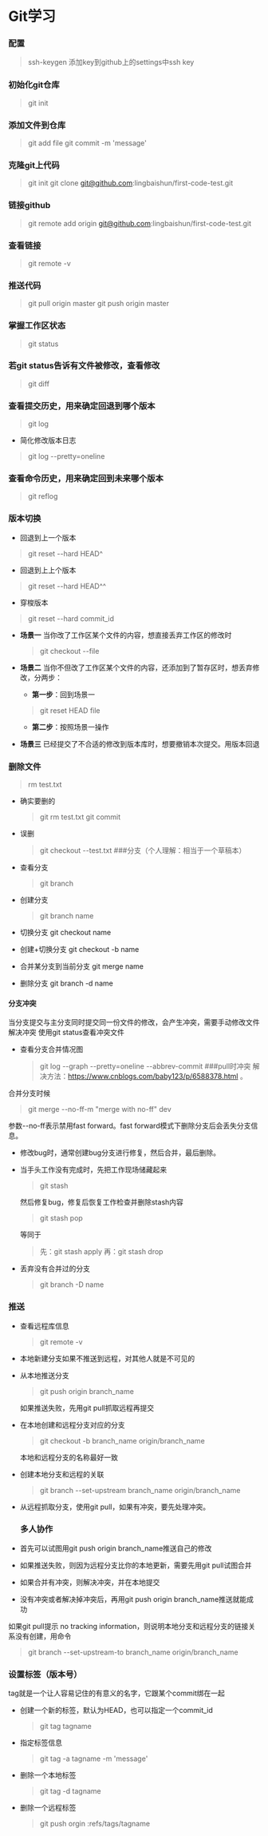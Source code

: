 # Git学习
### 配置

>ssh-keygen
添加key到github上的settings中ssh key

### 初始化git仓库

>git init
### 添加文件到仓库
>git add file
>git commit -m 'message'

### 克隆git上代码
>git init
>git clone git@github.com:lingbaishun/first-code-test.git
### 链接github
>git remote add origin git@github.com:lingbaishun/first-code-test.git

### 查看链接
>git remote -v

### 推送代码

>git pull origin master
>git push origin master

### 掌握工作区状态

>git status
### 若git status告诉有文件被修改，查看修改
>git diff
### 查看提交历史，用来确定回退到哪个版本
>git log

- 简化修改版本日志
>git log --pretty=oneline
### 查看命令历史，用来确定回到未来哪个版本
>git reflog
### 版本切换
- 回退到上一个版本
>git reset --hard HEAD^

- 回退到上上个版本
>git reset --hard HEAD^^

- 穿梭版本
>git reset --hard commit_id

- **场景一**
  当你改了工作区某个文件的内容，想直接丢弃工作区的修改时
  
  >git checkout --file
- **场景二**
  当你不但改了工作区某个文件的内容，还添加到了暂存区时，想丢弃修改，分两步：
  - **第一步**：回到场景一
  >git reset HEAD file 
  
  - **第二步**：按照场景一操作
- **场景三**
  已经提交了不合适的修改到版本库时，想要撤销本次提交。用版本回退

### 删除文件

>rm test.txt
- 确实要删的
  >git rm test.txt
  git commit
- 误删
  >git checkout --test.txt
###分支（个人理解：相当于一个草稿本）
- 查看分支
  
  >git branch
- 创建分支
  
  >git branch name
- 切换分支
  git checkout name
- 创建+切换分支
  git checkout -b name
- 合并某分支到当前分支
  git merge name
- 删除分支
  git branch -d name
#### 分支冲突
当分支提交与主分支同时提交同一份文件的修改，会产生冲突，需要手动修改文件解决冲突
使用git status查看冲突文件
- 查看分支合并情况图
  >git log --graph --pretty=oneline --abbrev-commit
###pull时冲突
解决方法：https://www.cnblogs.com/baby123/p/6588378.html 。

合并分支时候
>git merge --no-ff-m "merge with no-ff" dev

参数--no-ff表示禁用fast forward。fast forward模式下删除分支后会丢失分支信息。

- 修改bug时，通常创建bug分支进行修复，然后合并，最后删除。
- 当手头工作没有完成时，先把工作现场储藏起来
  >git stash

  然后修复bug，修复后恢复工作检查并删除stash内容
  >git stash pop

  等同于
  >先：git stash apply
   再：git stash drop

- 丢弃没有合并过的分支
  
  >git branch -D name

### 推送

- 查看远程库信息
  
  >git remote -v
- 本地新建分支如果不推送到远程，对其他人就是不可见的
- 从本地推送分支
  >git push origin branch_name

  如果推送失败，先用git pull抓取远程再提交
- 在本地创建和远程分支对应的分支
  >git checkout -b branch_name origin/branch_name

  本地和远程分支的名称最好一致
- 创建本地分支和远程的关联
  
  >git branch --set-upstream branch_name origin/branch_name
- 从远程抓取分支，使用git pull，如果有冲突，要先处理冲突。

  ### 多人协作
- 首先可以试图用git push origin branch_name推送自己的修改
- 如果推送失败，则因为远程分支比你的本地更新，需要先用git pull试图合并
- 如果合并有冲突，则解决冲突，并在本地提交
- 没有冲突或者解决掉冲突后，再用git push origin branch_name推送就能成功
  

如果git pull提示 no tracking information，则说明本地分支和远程分支的链接关系没有创建，用命令
>git branch --set-upstream-to branch_name origin/branch_name

### 设置标签（版本号）
tag就是一个让人容易记住的有意义的名字，它跟某个commit绑在一起

- 创建一个新的标签，默认为HEAD，也可以指定一个commit_id
  
  >git tag tagname
- 指定标签信息
  
  >git tag -a tagname -m 'message'
- 删除一个本地标签
  
  >git tag -d tagname
- 删除一个远程标签
  
  >git push orgin :refs/tags/tagname